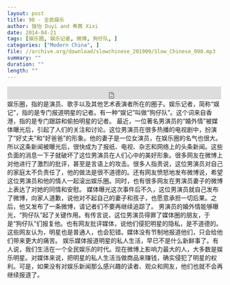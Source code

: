 ```yaml
---
layout: post
title: 90 - 全民娱乐
author: 独怡 Duyi and 希茜 Xixi
date: 2014-04-21
tags: [娱乐圈, 娱乐记者, 微博, 狗仔队, ]
categories: ["Modern China", ]
file: //archive.org/download/slowchinese_201909/Slow_Chinese_090.mp3
summary: ""
duration: ""
length: ""
---
```


<iframe src="https://archive.org/embed/slowchinese_201909/Slow_Chinese_090.mp3" width="500" height="30" frameborder="0" webkitallowfullscreen="true" mozallowfullscreen="true" allowfullscreen></iframe>
娱乐圈，指的是演员、歌手以及其他艺术表演者所在的圈子。娱乐记者，简称“娱记”，指的是专门报道明星的记者。有一种“娱记”叫做“狗仔队”。这个词来自香港，指的是专门跟踪和偷拍明星的记者。
最近，一位著名男演员的“婚外情”被媒体曝光后，引起了人们的关注和讨论。这位男演员在很多热播的电视剧中，扮演了“好丈夫”和“好爸爸”的形象。他的妻子是一位女演员，在娱乐圈的名气也很大。所以这条新闻被曝光后，很快成为了报纸、电视、杂志和网络上的头条新闻。这些负面的消息一下子就破坏了这位男演员在人们心中的美好形象。很多网友在微博上对他进行了激烈的批评，甚至是言语上的攻击。很多人指责说，这位男演员对自己的家庭太不负责任了，他的做法是很不道德的。还有网友愤怒地发布微博说，希望这位男演员和他的情人一起滚出娱乐圈。同时，也有很多网友在男演员妻子的微博上表达了对她的同情和安慰。
媒体曝光这次事件后不久，这位男演员就自己发布了微博，向家人道歉，说他对不起自己的妻子和孩子，也愿意承担一切后果。之后，他又发布了一条微博，请记者们不要再继续追踪了。
男演员的婚外情能够曝光，“狗仔队”起了关键作用。有传言说，这位男演员得罪了媒体圈的朋友，于是“狗仔队”们报复他。也有网友批评媒体，说他们侵犯明星的隐私，是不道德的。这些网友认为，明星也是普通人，也会犯错。媒体没有节制地报道他们，只会给他们带来更大的痛苦。
娱乐媒体报道明星的私人生活，早已不是什么新鲜事了。有人说，我们生活在一个全民娱乐的时代。现在微博上影响力最大的人，大多数是娱乐明星。对媒体来说，把明星的私人生活当做商品来赚钱，确实侵犯了明星的权利。可是，如果没有对娱乐新闻那么感兴趣的读者、观众和网友，他们也就不会再继续报道了。
 
